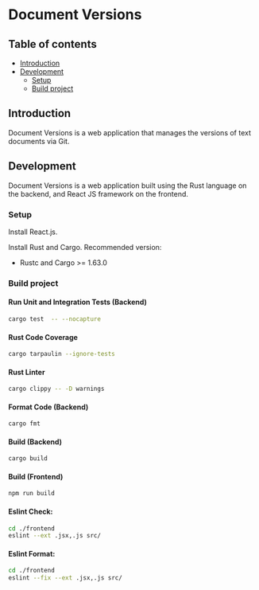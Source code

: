 # Document Versions

## Table of contents

* [Introduction](#introduction)
* [Development](#development)
    * [Setup](#setup)
    * [Build project](#build-project)

## Introduction

Document Versions is a web application that manages the versions of text documents via Git.

## Development

Document Versions is a web application built using the Rust language on the backend, and React JS framework on the frontend.

### Setup

Install React.js.

Install Rust and Cargo. Recommended version:
- Rustc and Cargo >= 1.63.0

### Build project

#### Run Unit and Integration Tests (Backend)

``` sh
cargo test  -- --nocapture
```

#### Rust Code Coverage

```sh
cargo tarpaulin --ignore-tests
```

#### Rust Linter

```sh
cargo clippy -- -D warnings
```

#### Format Code (Backend)

```sh
cargo fmt
```

#### Build (Backend)

``` sh
cargo build
```

#### Build (Frontend)

``` sh
npm run build
```

#### Eslint Check:

```sh
cd ./frontend
eslint --ext .jsx,.js src/
```

#### Eslint Format:

```sh
cd ./frontend
eslint --fix --ext .jsx,.js src/
```
